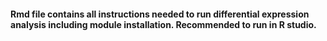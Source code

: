 #### Rmd file contains all instructions needed to run differential expression analysis including module installation. Recommended to run in R studio.
